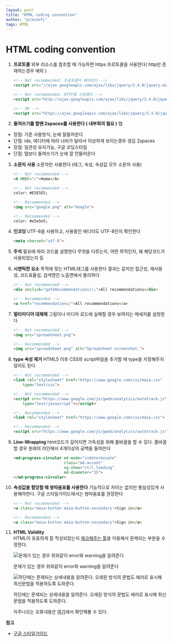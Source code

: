 ```yaml
---
layout: post
title: "HTML coding convention"
author: "praconfi"
tags: HTML
---
```


# HTML coding convention

1. **프로토콜**
외부 리소스를 참조할 때 가능하면 https 프로토콜을 사용한다( http만 존재하는경우 예외 )
    
    ```html
    <!-- Not recommended: 프로토콜이 빠져있다 -->
    <script src="//ajax.googleapis.com/ajax/libs/jquery/3.4.0/jquery.min.js"></script>
    
    <!-- Not recommended: HTTP를 사용했다 -->
    <script src="http://ajax.googleapis.com/ajax/libs/jquery/3.4.0/jquery.min.js"></script>
    ```
    
    ```html
    <!-- OK -->
    <script src="https://ajax.googleapis.com/ajax/libs/jquery/3.4.0/jquery.min.js"></script>
    ```
    
2. **들여쓰기를 할땐 2spaces를 사용한다 ( 내부회의 필요 )**
탭
- 장점: 기존 사용방식, 눈에 잘들어온다
- 단점: ide, 에디터에 따라 너비가 달라서 이상하게 보이는경우 생김
2spaces
- 장점: 일관성 유지가능, 구글 코딩스타일
- 단점: 탭보다 들여쓰기가 눈에 잘 안들어온다
3. **소문자 사용**
소문자만 사용한다 (태그, 속성, 속성값 모두 소문자 사용)
    
    ```html
    <!-- Not recommended -->
    <A HREF="/">Home</A>
    
    <!-- Not recommended -->
    color: #E5E5E5;
    ```
    
    ```html
    <!-- Recommended -->
    <img src="google.png" alt="Google">
    
    <!-- Recommended -->
    color: #e5e5e5;
    ```
    
4. **인코딩**
UTF-8을 사용하고, 사용중인 에디터도 UTF-8인지 확인한다
    
    ```html
    <meta charset="utf-8">
    ```
    
5. **주석**
필요에 따라 코드를 설명한다
무엇을 다루는지, 어떤 목적인지, 왜 해당코드가 사용되었는지 등
6. **시멘틱한 요소**
목적에 맞는 HTML태그를 사용한다
결과는 같지만 접근성, 재사용성, 코드효율성, 검색엔진 노출면에서 불리하다
    
    ```html
    <!-- Not recommended -->
    <div onclick="goToRecommendations();">All recommendations</div>
    ```
    
    ```html
    <!-- Recommended -->
    <a href="recommendations/">All recommendations</a>
    ```
    
7. **멀티미디어 대체제**
그림이나 미디어 로드에 실패할 경우 보여지는 메세지를 설정한다
    
    ```html
    <!-- Not recommended -->
    <img src="spreadsheet.png">
    ```
    
    ```html
    <!-- Recommended -->
    <img src="spreadsheet.png" alt="Spreadsheet screenshot.">
    ```
    
8. **type 속성 제거**
HTML5 이후 CSS와 script파일을 추가할 때 type을 지정해주지 않아도 된다
    
    ```html
    <!-- Not recommended -->
    <link rel="stylesheet" href="https://www.google.com/css/maia.css"
        type="text/css">
    
    <!-- Not recommended -->
    <script src="https://www.google.com/js/gweb/analytics/autotrack.js"
        type="text/javascript"></script>
    ```
    
    ```html
    <!-- Recommended -->
    <link rel="stylesheet" href="https://www.google.com/css/maia.css">
    
    <!-- Recommended -->
    <script src="https://www.google.com/js/gweb/analytics/autotrack.js"></script>
    ```
    
9. **Line-Wrapping**
html코드가 길어지면 가독성을 위해 줄바꿈을 할 수 있다. 줄바꿈 할 경우 원래의 라인에서 4개이상의 공백을 들여쓴다
    
    ```html
    <md-progress-circular md-mode="indeterminate"
                          class="md-accent"
                          ng-show="ctrl.loading"
                          md-diameter="35">
    </md-progress-circular>
    ```
    
10. **속성값을 할당할 때 쌍따옴표를 사용한다**
기능적으로 차이는 없지만 통일성있게 사용해야한다. 구글 스타일가이드에서는 쌍따옴표를 권장한다
    
    ```html
    <!-- Not recommended -->
    <a class='maia-button maia-button-secondary'>Sign in</a>
    ```
    
    ```html
    <!-- Recommended -->
    <a class="maia-button maia-button-secondary">Sign in</a>
    ```

11. **HTML Validity**  
HTML이 유효하게 잘 작성되었는지 [체크해주는 툴](http://validator.kldp.org/)을 이용해서 문제되는 부분을 수정한다.

    
    ![문제가 있는 경우 위와같이 error와 warning을 알려준다](https://s3.us-west-2.amazonaws.com/secure.notion-static.com/0558eff6-b2f7-4c4d-89b6-e23948759ddb/Untitled.png?X-Amz-Algorithm=AWS4-HMAC-SHA256&X-Amz-Credential=AKIAT73L2G45O3KS52Y5%2F20211110%2Fus-west-2%2Fs3%2Faws4_request&X-Amz-Date=20211110T005456Z&X-Amz-Expires=86400&X-Amz-Signature=7ba9081c3ee9f94b77e2269297aa9feb82fdb05320ea84ee4c869bcccf62b09f&X-Amz-SignedHeaders=host&response-content-disposition=filename%20%3D%22Untitled.png%22)
    
    문제가 있는 경우 위와같이 error와 warning을 알려준다
    
    ![하단에는 문제되는 상세내용을 알려준다. 오래된 방식의 문법도 에러로 표시해 최신문법을 적용하도록 도와준다. ](https://s3.us-west-2.amazonaws.com/secure.notion-static.com/7519d90d-1ae7-4b8d-afdd-a2bb7be595a2/Untitled.png?X-Amz-Algorithm=AWS4-HMAC-SHA256&X-Amz-Credential=AKIAT73L2G45O3KS52Y5%2F20211110%2Fus-west-2%2Fs3%2Faws4_request&X-Amz-Date=20211110T005514Z&X-Amz-Expires=86400&X-Amz-Signature=c6e3b61d0d18e0b1f3a16f430beaf952ffaacbfcaa27d083d672a0a20145f409&X-Amz-SignedHeaders=host&response-content-disposition=filename%20%3D%22Untitled.png%22)
    
    하단에는 문제되는 상세내용을 알려준다. 오래된 방식의 문법도 에러로 표시해 최신문법을 적용하도록 도와준다. 
    
    자주나오는 오류내용은 [여기](https://blog.naver.com/rebehayan/221913804146)에서 확인해볼 수 있다.

**참고**

- [구글 스타일가이드](https://google.github.io/styleguide/htmlcssguide.html)